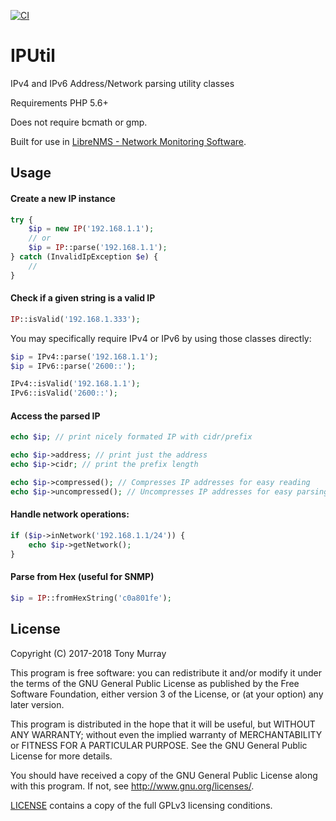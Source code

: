 [![CI](https://github.com/librenms/ip-util/actions/workflows/ci.yaml/badge.svg)](https://github.com/librenms/ip-util/actions/workflows/ci.yaml)

# IPUtil
IPv4 and IPv6 Address/Network parsing utility classes

Requirements PHP 5.6+

Does not require bcmath or gmp.

Built for use in [LibreNMS - Network Monitoring Software](https://librenms.org).

## Usage

#### Create a new IP instance
```php
try {
    $ip = new IP('192.168.1.1');
    // or
    $ip = IP::parse('192.168.1.1');
} catch (InvalidIpException $e) {
    //
}
```

#### Check if a given string is a valid IP
```php
IP::isValid('192.168.1.333');
```

You may specifically require IPv4 or IPv6 by using those classes directly:
```php
$ip = IPv4::parse('192.168.1.1');
$ip = IPv6::parse('2600::');

IPv4::isValid('192.168.1.1');
IPv6::isValid('2600::');
```

#### Access the parsed IP
```php
echo $ip; // print nicely formated IP with cidr/prefix

echo $ip->address; // print just the address
echo $ip->cidr; // print the prefix length

echo $ip->compressed(); // Compresses IP addresses for easy reading
echo $ip->uncompressed(); // Uncompresses IP addresses for easy parsing
```

#### Handle network operations:
```php
if ($ip->inNetwork('192.168.1.1/24')) {
    echo $ip->getNetwork();
}
```

#### Parse from Hex (useful for SNMP)
```php
$ip = IP::fromHexString('c0a801fe');
```

## License
Copyright (C) 2017-2018 Tony Murray

This program is free software: you can redistribute it and/or modify it under the terms of the GNU General Public License as published by the Free Software Foundation, either version 3 of the License, or (at your option) any later version.

This program is distributed in the hope that it will be useful, but WITHOUT ANY WARRANTY; without even the implied warranty of MERCHANTABILITY or FITNESS FOR A PARTICULAR PURPOSE. See the GNU General Public License for more details.

You should have received a copy of the GNU General Public License along with this program. If not, see http://www.gnu.org/licenses/.

[LICENSE](LICENSE) contains a copy of the full GPLv3 licensing conditions.
